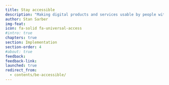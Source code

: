 ```yaml
---
title: Stay accessible
description: "Making digital products and services usable by people with disabilities is not only the right thing to do, it is also a legal requirement."
author: Stan Sarber
img-feat: 
icon: fa-solid fa-universal-access
#intro: true
chapters: true
section: Implementation
section-order: 4
#about: true
feedback: 
feedback-link: 
launched: true
redirect_from:
  - contents/be-accessible/
---
```


